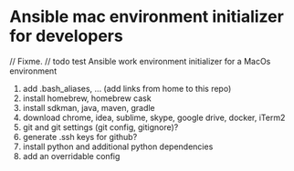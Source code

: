 # Ansible mac environment initializer for developers
// Fixme.
// todo test
Ansible work environment initializer for a MacOs environment

1. add .bash_aliases, ... (add links from home to this repo)
2. install homebrew, homebrew cask
2. install sdkman, java, maven, gradle
3. download chrome, idea, sublime, skype, google drive, docker, iTerm2
4. git and git settings (git config, gitignore)?
5. generate .ssh keys for github?
6. install python and additional python dependencies
8. add an overridable config
